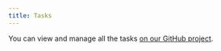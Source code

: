 ```yaml
---
title: Tasks
---
```


You can view and manage all the tasks [on our GitHub project](https://github.com/orgs/CoolLibs/projects/1/views/3).
